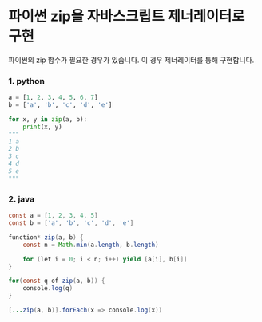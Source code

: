 # 파이썬 zip을 자바스크립트 제너레이터로 구현

파이썬의 zip 함수가 필요한 경우가 있습니다. 이 경우 제너레이터를 통해 구현합니다. 

### 1. python
```python
a = [1, 2, 3, 4, 5, 6, 7]
b = ['a', 'b', 'c', 'd', 'e']

for x, y in zip(a, b):
    print(x, y)
"""
1 a
2 b
3 c
4 d
5 e
"""
```

### 2. java
```java
const a = [1, 2, 3, 4, 5]
const b = ['a', 'b', 'c', 'd', 'e']

function* zip(a, b) {
    const n = Math.min(a.length, b.length)

    for (let i = 0; i < n; i++) yield [a[i], b[i]]
}

for(const q of zip(a, b)) {
    console.log(q)
}

[...zip(a, b)].forEach(x => console.log(x))
```